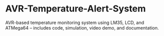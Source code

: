 # AVR-Temperature-Alert-System
AVR-based temperature monitoring system using LM35, LCD, and ATMega64 – includes code, simulation, video demo, and documentation.
